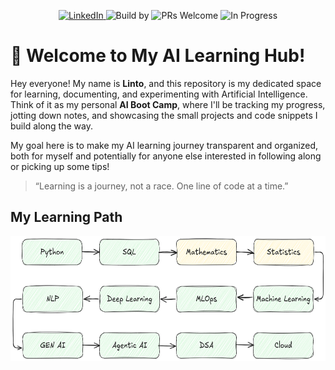 

<p align="center">
  <a href="https://www.linkedin.com/in/lintons">
    <img src="https://img.shields.io/badge/LinkedIn-Connect-blue?logo=linkedin" alt="LinkedIn">
  </a>
  <img src="https://img.shields.io/badge/Build%20by-Linto%20Sunny-blue?style=flat&logo=github" alt="Build by">
  <img src="https://img.shields.io/badge/PRs-Welcome-brightgreen?style=flat" alt="PRs Welcome">
  <img src="https://img.shields.io/badge/Status-In%20Progress-yellow?style=flat" alt="In Progress">
</p>


# 👋 Welcome to My AI Learning Hub!

Hey everyone! My name is **Linto**, and this repository is my dedicated space for learning, documenting, and experimenting with Artificial Intelligence. Think of it as my personal **AI Boot Camp**, where I'll be tracking my progress, jotting down notes, and showcasing the small projects and code snippets I build along the way.

My goal here is to make my AI learning journey transparent and organized, both for myself and potentially for anyone else interested in following along or picking up some tips!


> “Learning is a journey, not a race. One line of code at a time.”

## My Learning Path
<p align="center">
  <img src="/images/learning_path.png" alt="learning_path" width="800" height="200">
</p>
